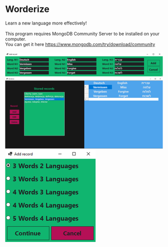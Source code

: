 # Worderize
Learn a new language more effectively!
</br></br>
This program requires MongoDB Community Server to be installed on your computer.
</br>
You can get it here https://www.mongodb.com/try/download/community
</br></br>
![image text](https://github.com/Northstrix/Worderize/blob/main/v1.0-C%23/Pictures/Add_record_1.png)
![image text](https://github.com/Northstrix/Worderize/blob/main/v1.0-C%23/Pictures/Worderize.png)
![image text](https://github.com/Northstrix/Worderize/blob/main/v1.0-C%23/Pictures/Add_record_0.png)
